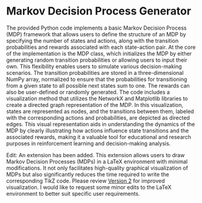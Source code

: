 # Markov Decision Process Generator

The provided Python code implements a basic Markov Decision Process (MDP) framework that allows users to define the structure of an MDP by specifying the number of states and actions, along with the transition probabilities and rewards associated with each state-action pair. At the core of the implementation is the MDP class, which initializes the MDP by either generating random transition probabilities or allowing users to input their own. This flexibility enables users to simulate various decision-making scenarios. The transition probabilities are stored in a three-dimensional NumPy array, normalized to ensure that the probabilities for transitioning from a given state to all possible next states sum to one. The rewards can also be user-defined or randomly generated. The code includes a visualization method that utilizes the NetworkX and Matplotlib libraries to create a directed graph representation of the MDP. In this visualization, states are represented as nodes, and the transitions between them, labeled with the corresponding actions and probabilities, are depicted as directed edges. This visual representation aids in understanding the dynamics of the MDP by clearly illustrating how actions influence state transitions and the associated rewards, making it a valuable tool for educational and research purposes in reinforcement learning and decision-making analysis.

Edit: An extension has been added. This extension allows users to draw Markov Decision Processes (MDPs) in a LaTeX environment with minimal modifications. It not only facilitates high-quality graphical visualization of MDPs but also significantly reduces the time required to write the corresponding TikZ code. Please review [Version 2](https://github.com/sreejeetm1729/Markov-Decision-Process-MDP--Generator/blob/main/MDP%20to%20TikZ%20Converter_V2.ipynb) for improved visualization. I would like to request some minor edits to the LaTeX environment to better suit specific user requirements.



